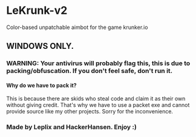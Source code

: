 # LeKrunk-v2
Color-based unpatchable aimbot for the game krunker.io

## WINDOWS ONLY. 

### WARNING: Your antivirus will probably flag this, this is due to packing/obfuscation. If you don't feel safe, don't run it. 

#### Why do we have to pack it? 

This is because there are skids who steal code and claim it as their own without giving credit. That's why we have to use a packet exe and cannot provide source like my other projects. Sorry for the inconvenience. 

### Made by Leplix and HackerHansen. Enjoy :) 
